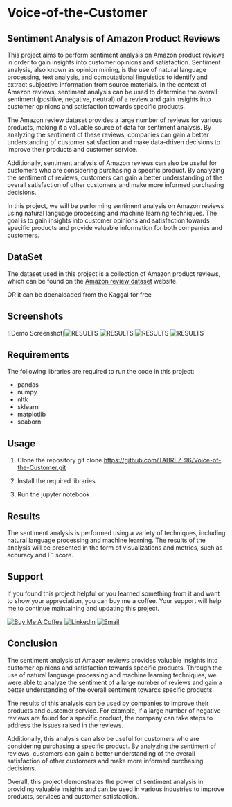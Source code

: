 # Voice-of-the-Customer

## Sentiment Analysis of Amazon Product Reviews

This project aims to perform sentiment analysis on Amazon product reviews in order to gain insights into customer opinions and satisfaction.
Sentiment analysis, also known as opinion mining, is the use of natural language processing, text analysis, and computational linguistics to identify and extract subjective information from source materials. In the context of Amazon reviews, sentiment analysis can be used to determine the overall sentiment (positive, negative, neutral) of a review and gain insights into customer opinions and satisfaction towards specific products.

The Amazon review dataset provides a large number of reviews for various products, making it a valuable source of data for sentiment analysis. By analyzing the sentiment of these reviews, companies can gain a better understanding of customer satisfaction and make data-driven decisions to improve their products and customer service.

Additionally, sentiment analysis of Amazon reviews can also be useful for customers who are considering purchasing a specific product. By analyzing the sentiment of reviews, customers can gain a better understanding of the overall satisfaction of other customers and make more informed purchasing decisions.

In this project, we will be performing sentiment analysis on Amazon reviews using natural language processing and machine learning techniques. The goal is to gain insights into customer opinions and satisfaction towards specific products and provide valuable information for both companies and customers.

## DataSet

The dataset used in this project is a collection of Amazon product reviews, which can be found on the [Amazon review dataset](https://nijianmo.github.io/amazon/index.html) website. 

OR it can be doenaloaded from the Kaggal for free 

## Screenshots

![Demo Screenshot]![RESULTS](https://user-images.githubusercontent.com/114156392/213470425-b8612fa8-e399-4f84-874f-0de1eea7a2e0.png)
![RESULTS](https://user-images.githubusercontent.com/114156392/213470527-2c46953f-8d49-4b4e-9a97-b6dcd8faeb49.png)
![RESULTS](https://user-images.githubusercontent.com/114156392/213470565-0277b5e1-6f3d-4d0e-9113-ac8c6d53ad2e.png)
![RESULTS](https://user-images.githubusercontent.com/114156392/213470609-2e30bca2-7079-4099-abd7-9ae11551aa12.png)



## Requirements

The following libraries are required to run the code in this project:
- pandas
- numpy
- nltk
- sklearn
- matplotlib
- seaborn

## Usage

1. Clone the repository
  git clone https://github.com/TABREZ-96/Voice-of-the-Customer.git

2. Install the required libraries

3. Run the jupyter notebook



## Results

The sentiment analysis is performed using a variety of techniques, including natural language processing and machine learning. The results of the analysis will be presented in the form of visualizations and metrics, such as accuracy and F1 score.

## Support 

If you found this project helpful or you learned something from it and want to show your appreciation, you can buy me a coffee. Your support will help me to continue maintaining and updating this project.

[![Buy Me A Coffee](https://www.buymeacoffee.com/assets/img/custom_images/orange_img.png)](https://www.buymeacoffee.com/TABREZx96)
[![LinkedIn](https://image.flaticon.com/icons/svg/1409/1409945.svg)](https://www.linkedin.com/in/tabrez-sayed-b661641b8/)
[![Email](https://image.flaticon.com/icons/svg/565/565580.svg)](mailto:tabrez78546@gmail.com)


## Conclusion

The sentiment analysis of Amazon reviews provides valuable insights into customer opinions and satisfaction towards specific products. Through the use of natural language processing and machine learning techniques, we were able to analyze the sentiment of a large number of reviews and gain a better understanding of the overall sentiment towards specific products.

The results of this analysis can be used by companies to improve their products and customer service. For example, if a large number of negative reviews are found for a specific product, the company can take steps to address the issues raised in the reviews.

Additionally, this analysis can also be useful for customers who are considering purchasing a specific product. By analyzing the sentiment of reviews, customers can gain a better understanding of the overall satisfaction of other customers and make more informed purchasing decisions.

Overall, this project demonstrates the power of sentiment analysis in providing valuable insights and can be used in various industries to improve products, services and customer satisfaction..


